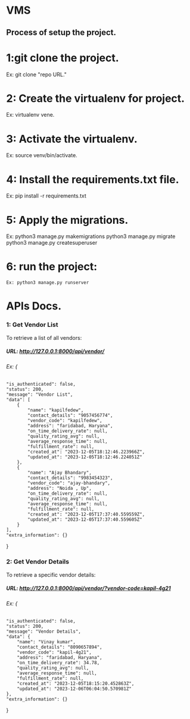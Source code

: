 # VMS

## Process of setup the project.
# 1:git clone the project.
  Ex: git clone "repo URL."
# 2: Create the virtualenv for project.
  Ex: virtualenv vene.
# 3: Activate the virtualenv.
  Ex: source venv/bin/activate.
# 4: Install the requirements.txt file.
   Ex: pip install -r requirements.txt
# 5: Apply the migrations.
  Ex: python3 manage.py makemigrations
      python3 manage.py migrate
      python3 manage.py createsuperuser

# 6: run the project:
    Ex: python3 manage.py runserver


# APIs Docs.

### 1: Get Vendor List
To retrieve a list of all vendors:
##### URL: http://127.0.0.1:8000/api/vendor/
###### Ex: {
    "is_authenticated": false,
    "status": 200,
    "message": "Vendor List",
    "data": [
        {
            "name": "kapilfedew",
            "contact_details": "9057456774",
            "vendor_code": "kapilfedew",
            "address": "faridabad, Haryana",
            "on_time_delivery_rate": null,
            "quality_rating_avg": null,
            "average_response_time": null,
            "fulfillment_rate": null,
            "created_at": "2023-12-05T18:12:46.223966Z",
            "updated_at": "2023-12-05T18:12:46.224051Z"
        },
        {
            "name": "Ajay Bhandary",
            "contact_details": "9983454323",
            "vendor_code": "ajay-bhandary",
            "address": "Noida , Up",
            "on_time_delivery_rate": null,
            "quality_rating_avg": null,
            "average_response_time": null,
            "fulfillment_rate": null,
            "created_at": "2023-12-05T17:37:40.559559Z",
            "updated_at": "2023-12-05T17:37:40.559605Z"
        }
    ],
    "extra_information": {}
}


### 2: Get Vendor Details
To retrieve a specific vendor details:
##### URL: http://127.0.0.1:8000/api/vendor/?vendor-code=kapil-4g21
###### Ex: {
    "is_authenticated": false,
    "status": 200,
    "message": "Vendor Details",
    "data": {
        "name": "Vinay kumar",
        "contact_details": "8090657894",
        "vendor_code": "kapil-4g21",
        "address": "faridabad, Haryana",
        "on_time_delivery_rate": 34.78,
        "quality_rating_avg": null,
        "average_response_time": null,
        "fulfillment_rate": null,
        "created_at": "2023-12-05T18:15:20.452863Z",
        "updated_at": "2023-12-06T06:04:50.570981Z"
    },
    "extra_information": {}
}
